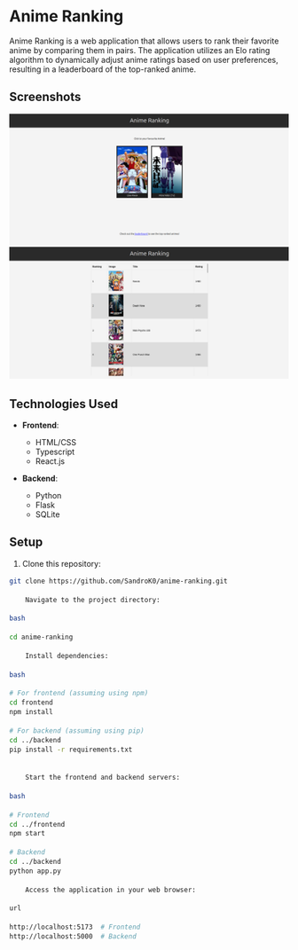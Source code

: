 # Anime Ranking

Anime Ranking is a web application that allows users to rank their favorite anime by comparing them in pairs. The application utilizes an Elo rating algorithm to dynamically adjust anime ratings based on user preferences, resulting in a leaderboard of the top-ranked anime.

## Screenshots

![home](/Home.png "Home Page")
![leaderboard](/leaderboard.png "Leaderboard Page")

## Technologies Used

- **Frontend**:

  - HTML/CSS
  - Typescript
  - React.js

- **Backend**:
  - Python
  - Flask
  - SQLite

## Setup

1. Clone this repository:

```bash
git clone https://github.com/SandroK0/anime-ranking.git

    Navigate to the project directory:

bash

cd anime-ranking

    Install dependencies:

bash

# For frontend (assuming using npm)
cd frontend
npm install

# For backend (assuming using pip)
cd ../backend
pip install -r requirements.txt


    Start the frontend and backend servers:

bash

# Frontend
cd ../frontend
npm start

# Backend
cd ../backend
python app.py

    Access the application in your web browser:

url

http://localhost:5173  # Frontend
http://localhost:5000  # Backend
```
